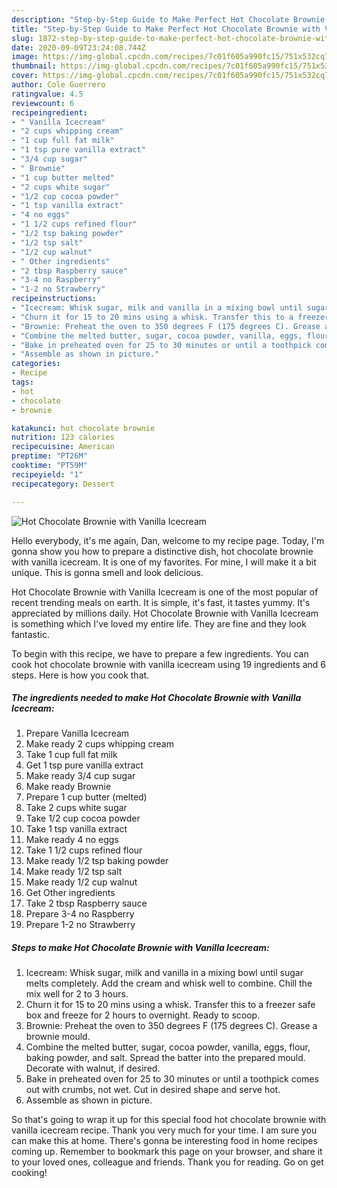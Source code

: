 ```yaml
---
description: "Step-by-Step Guide to Make Perfect Hot Chocolate Brownie with Vanilla Icecream"
title: "Step-by-Step Guide to Make Perfect Hot Chocolate Brownie with Vanilla Icecream"
slug: 1872-step-by-step-guide-to-make-perfect-hot-chocolate-brownie-with-vanilla-icecream
date: 2020-09-09T23:24:08.744Z
image: https://img-global.cpcdn.com/recipes/7c01f605a990fc15/751x532cq70/hot-chocolate-brownie-with-vanilla-icecream-recipe-main-photo.jpg
thumbnail: https://img-global.cpcdn.com/recipes/7c01f605a990fc15/751x532cq70/hot-chocolate-brownie-with-vanilla-icecream-recipe-main-photo.jpg
cover: https://img-global.cpcdn.com/recipes/7c01f605a990fc15/751x532cq70/hot-chocolate-brownie-with-vanilla-icecream-recipe-main-photo.jpg
author: Cole Guerrero
ratingvalue: 4.5
reviewcount: 6
recipeingredient:
- " Vanilla Icecream"
- "2 cups whipping cream"
- "1 cup full fat milk"
- "1 tsp pure vanilla extract"
- "3/4 cup sugar"
- " Brownie"
- "1 cup butter melted"
- "2 cups white sugar"
- "1/2 cup cocoa powder"
- "1 tsp vanilla extract"
- "4 no eggs"
- "1 1/2 cups refined flour"
- "1/2 tsp baking powder"
- "1/2 tsp salt"
- "1/2 cup walnut"
- " Other ingredients"
- "2 tbsp Raspberry sauce"
- "3-4 no Raspberry"
- "1-2 no Strawberry"
recipeinstructions:
- "Icecream: Whisk sugar, milk and vanilla in a mixing bowl until sugar melts completely. Add the cream and whisk well to combine. Chill the mix well for 2 to 3 hours."
- "Churn it for 15 to 20 mins using a whisk. Transfer this to a freezer safe box and freeze for 2 hours to overnight. Ready to scoop."
- "Brownie: Preheat the oven to 350 degrees F (175 degrees C). Grease a brownie mould."
- "Combine the melted butter, sugar, cocoa powder, vanilla, eggs, flour, baking powder, and salt. Spread the batter into the prepared mould. Decorate with walnut, if desired."
- "Bake in preheated oven for 25 to 30 minutes or until a toothpick comes out with crumbs, not wet. Cut in desired shape and serve hot."
- "Assemble as shown in picture."
categories:
- Recipe
tags:
- hot
- chocolate
- brownie

katakunci: hot chocolate brownie 
nutrition: 123 calories
recipecuisine: American
preptime: "PT26M"
cooktime: "PT59M"
recipeyield: "1"
recipecategory: Dessert

---
```



![Hot Chocolate Brownie with Vanilla Icecream](https://img-global.cpcdn.com/recipes/7c01f605a990fc15/751x532cq70/hot-chocolate-brownie-with-vanilla-icecream-recipe-main-photo.jpg)

Hello everybody, it's me again, Dan, welcome to my recipe page. Today, I'm gonna show you how to prepare a distinctive dish, hot chocolate brownie with vanilla icecream. It is one of my favorites. For mine, I will make it a bit unique. This is gonna smell and look delicious.



Hot Chocolate Brownie with Vanilla Icecream is one of the most popular of recent trending meals on earth. It is simple, it's fast, it tastes yummy. It's appreciated by millions daily. Hot Chocolate Brownie with Vanilla Icecream is something which I've loved my entire life. They are fine and they look fantastic.


To begin with this recipe, we have to prepare a few ingredients. You can cook hot chocolate brownie with vanilla icecream using 19 ingredients and 6 steps. Here is how you cook that.

<!--inarticleads1-->

##### The ingredients needed to make Hot Chocolate Brownie with Vanilla Icecream:

1. Prepare  Vanilla Icecream
1. Make ready 2 cups whipping cream
1. Take 1 cup full fat milk
1. Get 1 tsp pure vanilla extract
1. Make ready 3/4 cup sugar
1. Make ready  Brownie
1. Prepare 1 cup butter (melted)
1. Take 2 cups white sugar
1. Take 1/2 cup cocoa powder
1. Take 1 tsp vanilla extract
1. Make ready 4 no eggs
1. Take 1 1/2 cups refined flour
1. Make ready 1/2 tsp baking powder
1. Make ready 1/2 tsp salt
1. Make ready 1/2 cup walnut
1. Get  Other ingredients
1. Take 2 tbsp Raspberry sauce
1. Prepare 3-4 no Raspberry
1. Prepare 1-2 no Strawberry




<!--inarticleads2-->

##### Steps to make Hot Chocolate Brownie with Vanilla Icecream:

1. Icecream: Whisk sugar, milk and vanilla in a mixing bowl until sugar melts completely. Add the cream and whisk well to combine. Chill the mix well for 2 to 3 hours.
1. Churn it for 15 to 20 mins using a whisk. Transfer this to a freezer safe box and freeze for 2 hours to overnight. Ready to scoop.
1. Brownie: Preheat the oven to 350 degrees F (175 degrees C). Grease a brownie mould.
1. Combine the melted butter, sugar, cocoa powder, vanilla, eggs, flour, baking powder, and salt. Spread the batter into the prepared mould. Decorate with walnut, if desired.
1. Bake in preheated oven for 25 to 30 minutes or until a toothpick comes out with crumbs, not wet. Cut in desired shape and serve hot.
1. Assemble as shown in picture.




So that's going to wrap it up for this special food hot chocolate brownie with vanilla icecream recipe. Thank you very much for your time. I am sure you can make this at home. There's gonna be interesting food in home recipes coming up. Remember to bookmark this page on your browser, and share it to your loved ones, colleague and friends. Thank you for reading. Go on get cooking!

